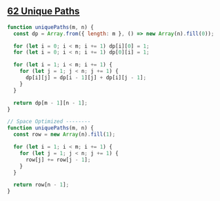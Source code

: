 ## [62 Unique Paths](https://leetcode.com/problems/unique-paths/description/)

<!-- notecardId: 1752502998380 -->

```js
function uniquePaths(m, n) {
  const dp = Array.from({ length: m }, () => new Array(n).fill(0));

  for (let i = 0; i < m; i += 1) dp[i][0] = 1;
  for (let i = 0; i < n; i += 1) dp[0][i] = 1;

  for (let i = 1; i < m; i += 1) {
    for (let j = 1; j < n; j += 1) {
      dp[i][j] = dp[i - 1][j] + dp[i][j - 1];
    }
  }

  return dp[m - 1][n - 1];
}

// Space Optimized --------
function uniquePaths(m, n) {
  const row = new Array(n).fill(1);

  for (let i = 1; i < m; i += 1) {
    for (let j = 1; j < n; j += 1) {
      row[j] += row[j - 1];
    }
  }

  return row[n - 1];
}
```
